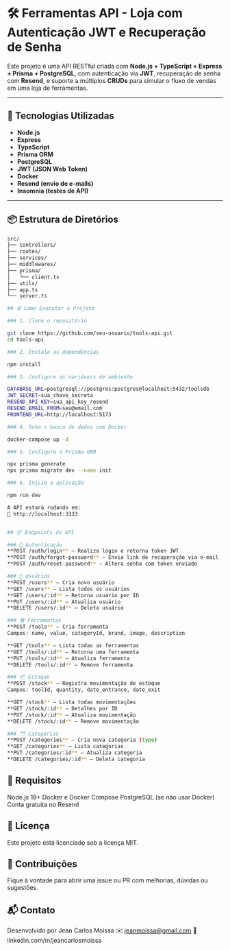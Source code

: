 # 🛠️ Ferramentas API - Loja com Autenticação JWT e Recuperação de Senha

Este projeto é uma API RESTful criada com **Node.js + TypeScript + Express + Prisma + PostgreSQL**, com autenticação via **JWT**, recuperação de senha com **Resend**, e suporte a múltiplos **CRUDs** para simular o fluxo de vendas em uma loja de ferramentas.

---

## 🚀 Tecnologias Utilizadas

- **Node.js**
- **Express**
- **TypeScript**
- **Prisma ORM**
- **PostgreSQL**
- **JWT (JSON Web Token)**
- **Docker**
- **Resend (envio de e-mails)**
- **Insomnia (testes de API)**

---

## 📦 Estrutura de Diretórios
```bash
src/
├── controllers/
├── routes/
├── services/
├── middlewares/
├── prisma/
│   └── client.ts
├── utils/
├── app.ts
└── server.ts

## ⚙️ Como Executar o Projeto

### 1. Clone o repositório

git clone https://github.com/seu-usuario/tools-api.git
cd tools-api

### 2. Instale as dependências

npm install

### 3. Configure as variáveis de ambiente

DATABASE_URL=postgresql://postgres:postgres@localhost:5432/toolsdb
JWT_SECRET=sua_chave_secreta
RESEND_API_KEY=sua_api_key_resend
RESEND_EMAIL_FROM=seu@email.com
FRONTEND_URL=http://localhost:5173

### 4. Suba o banco de dados com Docker

docker-compose up -d

### 5. Configure o Prisma ORM

npx prisma generate
npx prisma migrate dev --name init

### 6. Inicie a aplicação

npm run dev

A API estará rodando em:
📍 http://localhost:3333


## 📦 Endpoints da API

### 🔐 Autenticação
**POST /auth/login** – Realiza login e retorna token JWT
**POST /auth/forgot-password** – Envia link de recuperação via e-mail
**POST /auth/reset-password** – Altera senha com token enviado

### 👤 Usuários
**POST /users** – Cria novo usuário
**GET /users** – Lista todos os usuários
**GET /users/:id** – Retorna usuário por ID
**PUT /users/:id** – Atualiza usuário
**DELETE /users/:id** – Deleta usuário

### 🛠️ Ferramentas
**POST /tools** – Cria ferramenta
Campos: name, value, categoryId, brand, image, description

**GET /tools** – Lista todas as ferramentas
**GET /tools/:id** – Retorna uma ferramenta
**PUT /tools/:id** – Atualiza ferramenta
**DELETE /tools/:id** – Remove ferramenta

### 📦 Estoque
**POST /stock** – Registra movimentação de estoque
Campos: toolId, quantity, date_entrance, date_exit

**GET /stock** – Lista todas movimentações
**GET /stock/:id** – Detalhes por ID
**PUT /stock/:id** – Atualiza movimentação
**DELETE /stock/:id** – Remove movimentação

### 🗂️ Categorias
**POST /categories** – Cria nova categoria (type)
**GET /categories** – Lista categorias
**PUT /categories/:id** – Atualiza categoria
**DELETE /categories/:id** – Deleta categoria
```
## 📌 Requisitos
Node.js 18+
Docker e Docker Compose
PostgreSQL (se não usar Docker)
Conta gratuita no Resend

## 📄 Licença
Este projeto está licenciado sob a licença MIT.

## 🤝 Contribuições
Fique à vontade para abrir uma issue ou PR com melhorias, dúvidas ou sugestões.

## 📬 Contato
Desenvolvido por Jean Carlos Moissa
✉️ jeanmoissa@gmail.com
🔗 linkedin.com/in/jeancarlosmoissa




